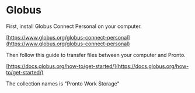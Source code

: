 # Globus

First, install Globus Connect Personal on your computer.

[https://www.globus.org/globus-connect-personal](https://www.globus.org/globus-connect-personal)

Then follow this guide to transfer files between your computer and Pronto.

[https://docs.globus.org/how-to/get-started/](https://docs.globus.org/how-to/get-started/)

The collection names is "Pronto Work Storage"